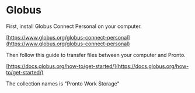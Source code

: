 # Globus

First, install Globus Connect Personal on your computer.

[https://www.globus.org/globus-connect-personal](https://www.globus.org/globus-connect-personal)

Then follow this guide to transfer files between your computer and Pronto.

[https://docs.globus.org/how-to/get-started/](https://docs.globus.org/how-to/get-started/)

The collection names is "Pronto Work Storage"